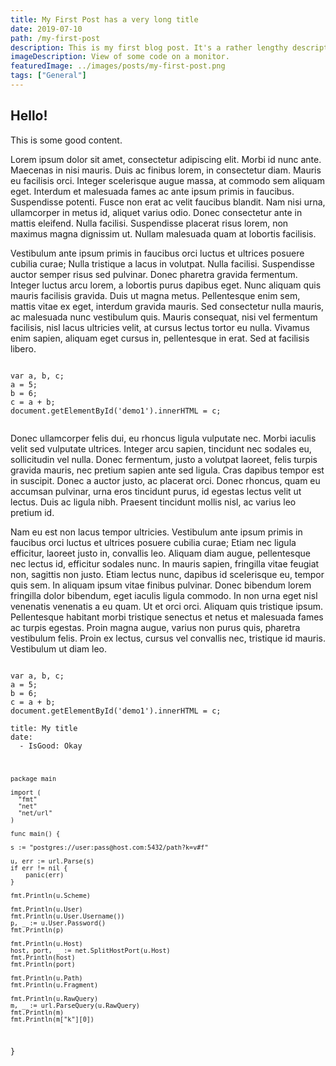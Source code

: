```yaml
---
title: My First Post has a very long title
date: 2019-07-10
path: /my-first-post
description: This is my first blog post. It's a rather lengthy description.
imageDescription: View of some code on a monitor.
featuredImage: ../images/posts/my-first-post.png
tags: ["General"]
---
```


## Hello!

This is some good content.

Lorem ipsum dolor sit amet, consectetur adipiscing elit. Morbi id nunc ante. Maecenas in nisi mauris. Duis ac finibus lorem, in consectetur diam. Mauris eu facilisis orci. Integer scelerisque augue massa, at commodo sem aliquam eget. Interdum et malesuada fames ac ante ipsum primis in faucibus. Suspendisse potenti. Fusce non erat ac velit faucibus blandit. Nam nisi urna, ullamcorper in metus id, aliquet varius odio. Donec consectetur ante in mattis eleifend. Nulla facilisi. Suspendisse placerat risus lorem, non maximus magna dignissim ut. Nullam malesuada quam at lobortis facilisis.

Vestibulum ante ipsum primis in faucibus orci luctus et ultrices posuere cubilia curae; Nulla tristique a lacus in volutpat. Nulla facilisi. Suspendisse auctor semper risus sed pulvinar. Donec pharetra gravida fermentum. Integer luctus arcu lorem, a lobortis purus dapibus eget. Nunc aliquam quis mauris facilisis gravida. Duis ut magna metus. Pellentesque enim sem, mattis vitae ex eget, interdum gravida mauris. Sed consectetur nulla mauris, ac malesuada nunc vestibulum quis. Mauris consequat, nisi vel fermentum facilisis, nisl lacus ultricies velit, at cursus lectus tortor eu nulla. Vivamus enim sapien, aliquam eget cursus in, pellentesque in erat. Sed at facilisis libero.

<deckgo-highlight-code terminal="none">
  <code slot="code">
var a, b, c;
a = 5;
b = 6;
c = a + b;
document.getElementById('demo1').innerHTML = c;
  </code>
</deckgo-highlight-code>

Donec ullamcorper felis dui, eu rhoncus ligula vulputate nec. Morbi iaculis velit sed vulputate ultrices. Integer arcu sapien, tincidunt nec sodales eu, sollicitudin vel nulla. Donec fermentum, justo a volutpat laoreet, felis turpis gravida mauris, nec pretium sapien ante sed ligula. Cras dapibus tempor est in suscipit. Donec a auctor justo, ac placerat orci. Donec rhoncus, quam eu accumsan pulvinar, urna eros tincidunt purus, id egestas lectus velit ut lectus. Duis ac ligula nibh. Praesent tincidunt mollis nisl, ac varius leo pretium id.

Nam eu est non lacus tempor ultricies. Vestibulum ante ipsum primis in faucibus orci luctus et ultrices posuere cubilia curae; Etiam nec ligula efficitur, laoreet justo in, convallis leo. Aliquam diam augue, pellentesque nec lectus id, efficitur sodales nunc. In mauris sapien, fringilla vitae feugiat non, sagittis non justo. Etiam lectus nunc, dapibus id scelerisque eu, tempor quis sem. In aliquam ipsum vitae finibus pulvinar. Donec bibendum lorem fringilla dolor bibendum, eget iaculis ligula commodo. In non urna eget nisl venenatis venenatis a eu quam. Ut et orci orci. Aliquam quis tristique ipsum. Pellentesque habitant morbi tristique senectus et netus et malesuada fames ac turpis egestas. Proin magna augue, varius non purus quis, pharetra vestibulum felis. Proin ex lectus, cursus vel convallis nec, tristique id mauris. Vestibulum ut diam leo.

<deckgo-highlight-code terminal="none">
  <code slot="code">
var a, b, c;
a = 5;
b = 6;
c = a + b;
document.getElementById('demo1').innerHTML = c;
  </code>
</deckgo-highlight-code>

<deckgo-highlight-code terminal="none">
  <code slot="code">
title: My title
date:
  - IsGood: Okay
  </code>
</deckgo-highlight-code>

<deckgo-highlight-code terminal="none" language="go">
<code slot="code">
    
    package main
    
    import (
      "fmt"
      "net"
      "net/url"
    )

    func main() {

    s := "postgres://user:pass@host.com:5432/path?k=v#f"

    u, err := url.Parse(s)
    if err != nil {
        panic(err)
    }

    fmt.Println(u.Scheme)

    fmt.Println(u.User)
    fmt.Println(u.User.Username())
    p, _ := u.User.Password()
    fmt.Println(p)

    fmt.Println(u.Host)
    host, port, _ := net.SplitHostPort(u.Host)
    fmt.Println(host)
    fmt.Println(port)

    fmt.Println(u.Path)
    fmt.Println(u.Fragment)

    fmt.Println(u.RawQuery)
    m, _ := url.ParseQuery(u.RawQuery)
    fmt.Println(m)
    fmt.Println(m["k"][0])

}
</code>
</deckgo-highlight-code>
